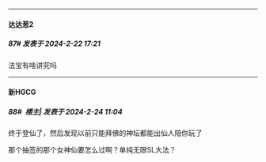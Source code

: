 ﻿
*****

####  达达葱2  
##### 87#       发表于 2024-2-22 17:21

法宝有啥讲究吗


*****

####  新HGCG  
##### 88#         楼主| 发表于 2024-2-24 11:04

终于登仙了，然后发现以前只能拜佛的神坛都能出仙人陪你玩了

那个抽签的那个女神仙要怎么过啊？单纯无限SL大法？

